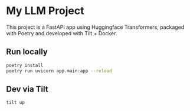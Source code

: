 # My LLM Project

This project is a FastAPI app using Huggingface Transformers, packaged with Poetry and developed with Tilt + Docker.

## Run locally

```bash
poetry install
poetry run uvicorn app.main:app --reload
```

## Dev via Tilt

```bash
tilt up
```

